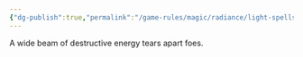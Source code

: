 ```yaml
---
{"dg-publish":true,"permalink":"/game-rules/magic/radiance/light-spells/scouring-luminous-torrent/"}
---
```


A wide beam of destructive energy tears apart foes.